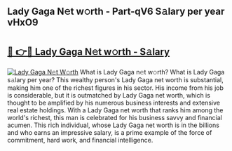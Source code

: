 ## Lady Gaga N𝚎t w𝚘rth - Part-qV6 S𝚊lary per year vHxO9

# <h2><a href="http://gc4ak6.nevu.top/?p=Lady+Gaga">🔗 👉🔴 Lady Gaga N𝚎t w𝚘rth - S𝚊lary</a></h2>

[![Lady Gaga N𝚎t W𝚘rth](https://i.imgur.com/Oavwk0R.jpeg)](http://gc4ak6.nevu.top/?p=Lady+Gaga)
What is Lady Gaga n𝚎t w𝚘rth? What is Lady Gaga s𝚊lary per year?
This wealthy person's Lady Gaga net worth is substantial, making him one of the richest figures in his sector. His income from his job is considerable, but it is outmatched by Lady Gaga net worth, which is thought to be amplified by his numerous business interests and extensive real estate holdings. With a Lady Gaga net worth that ranks him among the world's richest, this man is celebrated for his business savvy and financial acumen. This rich individual, whose Lady Gaga net worth is in the billions and who earns an impressive salary, is a prime example of the force of commitment, hard work, and financial intelligence.
